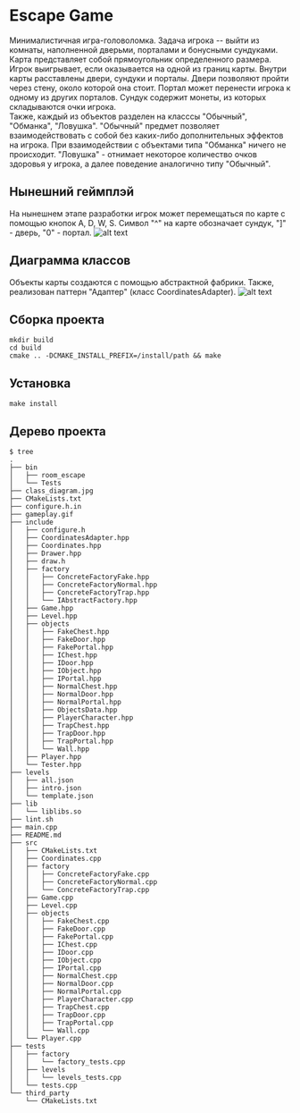 # Escape Game
Минималистичная игра-головоломка. Задача игрока -- выйти из комнаты, наполненной дверьми, порталами и бонусными сундуками.  
Карта представляет собой прямоугольник определенного размера. Игрок выигрывает, если оказывается на одной из границ карты. Внутри карты расставлены двери, сундуки и порталы. Двери позволяют пройти через стену, около которой она стоит. Портал может перенести игрока к одному из других порталов. Сундук содержит монеты, из которых складываются очки игрока.  
Также, каждый из объектов разделен на класссы "Обычный", "Обманка", "Ловушка". "Обычный" предмет позволяет взаимодействовать с собой без каких-либо дополнительных эффектов на игрока. При взаимодействии с объектами типа "Обманка" ничего не происходит. "Ловушка" - отнимает некоторое количество очков здоровья у игрока, а далее поведение аналогично типу "Обычный".

## Нынешний геймплэй
На нынешнем этапе разработки игрок может перемещаться по карте с помощью кнопок A, D, W, S. Символ "^" на карте обозначает сундук, "]" - дверь, "0" - портал.
![alt text](https://github.com/Khaymon/escape_game/blob/checkpoint_2/gameplay.gif)


## Диаграмма классов
Объекты карты создаются с помощью абстрактной фабрики. Также, реализован паттерн "Адаптер" (класс CoordinatesAdapter).
![alt text](https://github.com/Khaymon/escape_game/blob/checkpoint_2/class_diagram.jpg)

## Сборка проекта
```
mkdir build  
cd build  
cmake .. -DCMAKE_INSTALL_PREFIX=/install/path && make
```
## Установка
```
make install
```
## Дерево проекта
```
$ tree
.
├── bin
│   ├── room_escape
│   └── Tests
├── class_diagram.jpg
├── CMakeLists.txt
├── configure.h.in
├── gameplay.gif
├── include
│   ├── configure.h
│   ├── CoordinatesAdapter.hpp
│   ├── Coordinates.hpp
│   ├── Drawer.hpp
│   ├── draw.h
│   ├── factory
│   │   ├── ConcreteFactoryFake.hpp
│   │   ├── ConcreteFactoryNormal.hpp
│   │   ├── ConcreteFactoryTrap.hpp
│   │   └── IAbstractFactory.hpp
│   ├── Game.hpp
│   ├── Level.hpp
│   ├── objects
│   │   ├── FakeChest.hpp
│   │   ├── FakeDoor.hpp
│   │   ├── FakePortal.hpp
│   │   ├── IChest.hpp
│   │   ├── IDoor.hpp
│   │   ├── IObject.hpp
│   │   ├── IPortal.hpp
│   │   ├── NormalChest.hpp
│   │   ├── NormalDoor.hpp
│   │   ├── NormalPortal.hpp
│   │   ├── ObjectsData.hpp
│   │   ├── PlayerCharacter.hpp
│   │   ├── TrapChest.hpp
│   │   ├── TrapDoor.hpp
│   │   ├── TrapPortal.hpp
│   │   └── Wall.hpp
│   ├── Player.hpp
│   └── Tester.hpp
├── levels
│   ├── all.json
│   ├── intro.json
│   └── template.json
├── lib
│   └── liblibs.so
├── lint.sh
├── main.cpp
├── README.md
├── src
│   ├── CMakeLists.txt
│   ├── Coordinates.cpp
│   ├── factory
│   │   ├── ConcreteFactoryFake.cpp
│   │   ├── ConcreteFactoryNormal.cpp
│   │   └── ConcreteFactoryTrap.cpp
│   ├── Game.cpp
│   ├── Level.cpp
│   ├── objects
│   │   ├── FakeChest.cpp
│   │   ├── FakeDoor.cpp
│   │   ├── FakePortal.cpp
│   │   ├── IChest.cpp
│   │   ├── IDoor.cpp
│   │   ├── IObject.cpp
│   │   ├── IPortal.cpp
│   │   ├── NormalChest.cpp
│   │   ├── NormalDoor.cpp
│   │   ├── NormalPortal.cpp
│   │   ├── PlayerCharacter.cpp
│   │   ├── TrapChest.cpp
│   │   ├── TrapDoor.cpp
│   │   ├── TrapPortal.cpp
│   │   └── Wall.cpp
│   └── Player.cpp
├── tests
│   ├── factory
│   │   └── factory_tests.cpp
│   ├── levels
│   │   └── levels_tests.cpp
│   └── tests.cpp
└── third_party
    └── CMakeLists.txt
```
